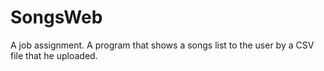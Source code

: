 # SongsWeb
A job assignment. A program that shows a songs list to the user by a CSV file that he uploaded.
